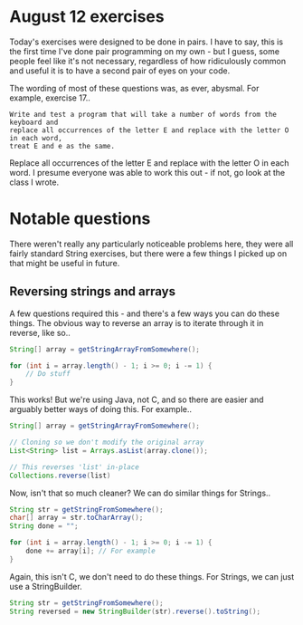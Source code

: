 August 12 exercises
===================

Today's exercises were designed to be done in pairs. I have to say, this
is the first time I've done pair programming on my own - but I guess, some
people feel like it's not necessary, regardless of how ridiculously common
and useful it is to have a second pair of eyes on your code.

The wording of most of these questions was, as ever, abysmal. For example, exercise
17..

```
Write and test a program that will take a number of words from the keyboard and
replace all occurrences of the letter E and replace with the letter O in each word,
treat E and e as the same.
```

Replace all occurrences of the letter E and replace with the letter O in each word. I presume
everyone was able to work this out - if not, go look at the class I wrote.

Notable questions
=================

There weren't really any particularly noticeable problems here, they were
all fairly standard String exercises, but there were a few things I picked up on
that might be useful in future.

Reversing strings and arrays
----------------------------

A few questions required this - and there's a few ways you can do these things.
The obvious way to reverse an array is to iterate through it in reverse, like so..

```java
String[] array = getStringArrayFromSomewhere();

for (int i = array.length() - 1; i >= 0; i -= 1) {
    // Do stuff
}
```

This works! But we're using Java, not C, and so there are easier and arguably
better ways of doing this. For example..

```java
String[] array = getStringArrayFromSomewhere();

// Cloning so we don't modify the original array
List<String> list = Arrays.asList(array.clone());

// This reverses 'list' in-place
Collections.reverse(list)
```

Now, isn't that so much cleaner?
We can do similar things for Strings..

```java
String str = getStringFromSomewhere();
char[] array = str.toCharArray();
String done = "";

for (int i = array.length() - 1; i >= 0; i -= 1) {
    done += array[i]; // For example
}
```

Again, this isn't C, we don't need to do these things. For
Strings, we can just use a StringBuilder.

```java
String str = getStringFromSomewhere();
String reversed = new StringBuilder(str).reverse().toString();
```